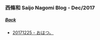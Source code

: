 ### 西條和 Saijo Nagomi Blog - Dec/2017
##### [Back](../NagomiBlog_List.md)

- [20171225 - おはつ。](おはつ.md)

